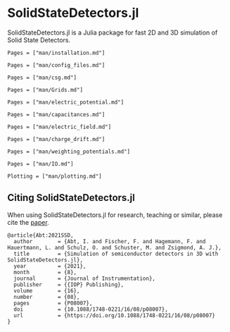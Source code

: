 # SolidStateDetectors.jl

SolidStateDetectors.jl is a Julia package for fast 2D and 3D simulation of Solid State Detectors.

```@contents
Pages = ["man/installation.md"]
```
```@contents
Pages = ["man/config_files.md"]
```
```@contents
Pages = ["man/csg.md"]
```
```@contents
Pages = ["man/Grids.md"]
```
```@contents
Pages = ["man/electric_potential.md"]
```
```@contents
Pages = ["man/capacitances.md"]
```
```@contents
Pages = ["man/electric_field.md"]
```
```@contents
Pages = ["man/charge_drift.md"]
```
```@contents
Pages = ["man/weighting_potentials.md"]
```
```@contents
Pages = ["man/IO.md"]
```
```@contents
Plotting = ["man/plotting.md"]
```

## Citing SolidStateDetectors.jl

When using SolidStateDetectors.jl for research, teaching or similar, please cite
the [paper](https://doi.org/10.1088/1748-0221/16/08/p08007).

```
@article{Abt:2021SSD,
  author        = {Abt, I. and Fischer, F. and Hagemann, F. and Hauertmann, L. and Schulz, O. and Schuster, M. and Zsigmond, A. J.},
  title         = {Simulation of semiconductor detectors in 3D with SolidStateDetectors.jl},
  year          = {2021},
  month         = {8},
  journal       = {Journal of Instrumentation},
  publisher     = {{IOP} Publishing},
  volume        = {16},
  number        = {08},
  pages         = {P08007},
  doi           = {10.1088/1748-0221/16/08/p08007},
  url           = {https://doi.org/10.1088/1748-0221/16/08/p08007}
}
```